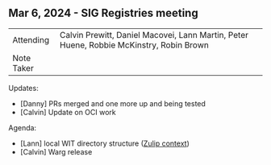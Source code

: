 ## Mar 6, 2024 - SIG Registries meeting

|          |      | 
| -------- | -------- |
| Attending  | Calvin Prewitt, Daniel Macovei, Lann Martin, Peter Huene, Robbie McKinstry, Robin Brown
| Note Taker | 

Updates:
- [Danny] PRs merged and one more up and being tested
- [Calvin] Update on OCI work

Agenda:
- \[Lann] local WIT directory structure ([Zulip context](https://bytecodealliance.zulipchat.com/#narrow/stream/327223-wit-bindgen/topic/WIT.20directory.20structure))
- [Calvin] Warg release
